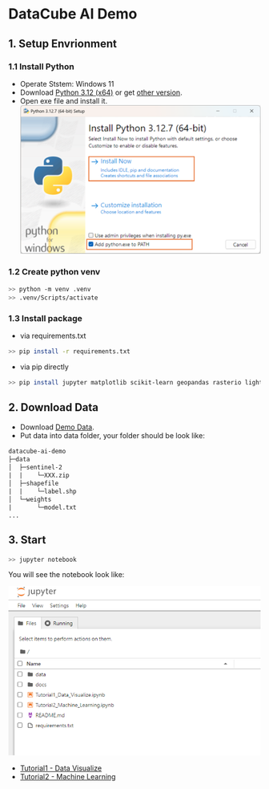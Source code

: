 # DataCube AI Demo

## 1. Setup Envrionment

### 1.1 Install Python

- Operate Ststem: Windows 11
- Download [Python 3.12 (x64)](https://www.python.org/ftp/python/3.12.7/python-3.12.7-amd64.exe) or get [other version](https://www.python.org/downloads/).
- Open exe file and install it.
![Install Python](docs/pic/install_python.png)

### 1.2 Create python venv

```bash
>> python -m venv .venv
>> .venv/Scripts/activate
```

### 1.3 Install package

- via requirements.txt

```bash
>> pip install -r requirements.txt
```

- via pip directly

```bash
>> pip install jupyter matplotlib scikit-learn geopandas rasterio lightgbm
```

## 2. Download Data

- Download [Demo Data](https://thinktronltdcorp-my.sharepoint.com/:f:/g/personal/willie_wu_thinktronltd_com/ErtvtU-mdBRPhKH9fM4D-W4BEv7xU7iZajrWC3bT-n7X6w?e=P9iNiq).
- Put data into data folder, your folder should be look like:

```tree
datacube-ai-demo
├─data
│  ├─sentinel-2
|  |    └─XXX.zip
│  ├─shapefile
|  |    └─label.shp
│  └─weights
|       └─model.txt
...
```

## 3. Start

```bash
>> jupyter notebook
```

You will see the notebook look like:

![Start Jupyter](docs/pic/start_jupyter.png)

- [Tutorial1 - Data Visualize](./Tutorial1_Data_Visualize.ipynb)
- [Tutorial2 - Machine Learning](./Tutorial2_Machine_Learning.ipynb)
